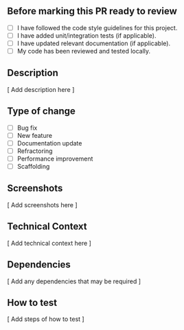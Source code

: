  ## Before marking this PR ready to review

 - [ ] I have followed the code style guidelines for this project.
 - [ ] I have added unit/integration tests (if applicable).
 - [ ] I have updated relevant documentation (if applicable).
 - [ ] My code has been reviewed and tested locally.
 
## Description

[ Add description here ]

## Type of change

- [ ] Bug fix
- [ ] New feature
- [ ] Documentation update
- [ ] Refractoring
- [ ] Performance improvement
- [ ] Scaffolding

## Screenshots

[ Add screenshots here ]

## Technical Context

[ Add technical context here ]

## Dependencies

[ Add any dependencies that may be required ]

## How to test

[ Add steps of how to test ]